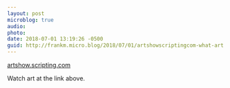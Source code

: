 ```yaml
---
layout: post
microblog: true
audio: 
photo: 
date: 2018-07-01 13:19:26 -0500
guid: http://frankm.micro.blog/2018/07/01/artshowscriptingcom-what-art.html
---
```

 [artshow.scripting.com](http://artshow.scripting.com/)

Watch art at the link above. 
